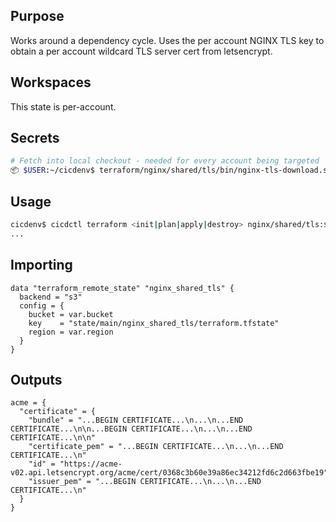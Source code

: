 ## Purpose
Works around a dependency cycle.
Uses the per account NGINX TLS key to obtain a per account 
wildcard TLS server cert from letsencrypt.

## Workspaces
This state is per-account.

## Secrets
```bash
# Fetch into local checkout - needed for every account being targeted
📦 $USER:~/cicdenv$ terraform/nginx/shared/tls/bin/nginx-tls-download.sh ${WORKSPACE}
```

## Usage
```bash
cicdenv$ cicdctl terraform <init|plan|apply|destroy> nginx/shared/tls:${WORKSPACE}
...
```

## Importing
```hcl
data "terraform_remote_state" "nginx_shared_tls" {
  backend = "s3"
  config = {
    bucket = var.bucket
    key    = "state/main/nginx_shared_tls/terraform.tfstate"
    region = var.region
  }
}
```

## Outputs
```hcl
acme = {
  "certificate" = {
    "bundle" = "...BEGIN CERTIFICATE...\n...\n...END CERTIFICATE...\n\n...BEGIN CERTIFICATE...\n...\n...END CERTIFICATE...\n\n"
    "certificate_pem" = "...BEGIN CERTIFICATE...\n...\n...END CERTIFICATE...\n"
    "id" = "https://acme-v02.api.letsencrypt.org/acme/cert/0368c3b60e39a86ec34212fd6c2d663fbe19"
    "issuer_pem" = "...BEGIN CERTIFICATE...\n...\n...END CERTIFICATE...\n"
  }
}
```
